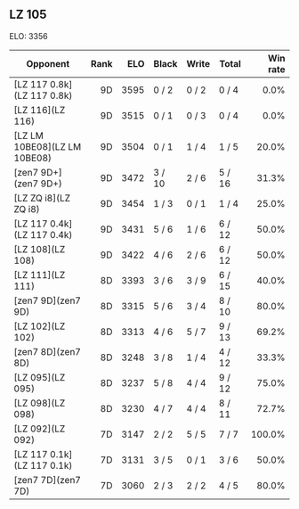 ## LZ 105 ##

ELO: 3356

Opponent | Rank | ELO | Black | Write | Total | Win rate
---------|-----:|----:|-------|-------|-------|-------:
[LZ 117 0.8k](LZ 117 0.8k) | 9D | 3595 | 0 / 2 | 0 / 2 | 0 / 4 | 0.0%
[LZ 116](LZ 116) | 9D | 3515 | 0 / 1 | 0 / 3 | 0 / 4 | 0.0%
[LZ LM 10BE08](LZ LM 10BE08) | 9D | 3504 | 0 / 1 | 1 / 4 | 1 / 5 | 20.0%
[zen7 9D+](zen7 9D+) | 9D | 3472 | 3 / 10 | 2 / 6 | 5 / 16 | 31.3%
[LZ ZQ i8](LZ ZQ i8) | 9D | 3454 | 1 / 3 | 0 / 1 | 1 / 4 | 25.0%
[LZ 117 0.4k](LZ 117 0.4k) | 9D | 3431 | 5 / 6 | 1 / 6 | 6 / 12 | 50.0%
[LZ 108](LZ 108) | 9D | 3422 | 4 / 6 | 2 / 6 | 6 / 12 | 50.0%
[LZ 111](LZ 111) | 8D | 3393 | 3 / 6 | 3 / 9 | 6 / 15 | 40.0%
[zen7 9D](zen7 9D) | 8D | 3315 | 5 / 6 | 3 / 4 | 8 / 10 | 80.0%
[LZ 102](LZ 102) | 8D | 3313 | 4 / 6 | 5 / 7 | 9 / 13 | 69.2%
[zen7 8D](zen7 8D) | 8D | 3248 | 3 / 8 | 1 / 4 | 4 / 12 | 33.3%
[LZ 095](LZ 095) | 8D | 3237 | 5 / 8 | 4 / 4 | 9 / 12 | 75.0%
[LZ 098](LZ 098) | 8D | 3230 | 4 / 7 | 4 / 4 | 8 / 11 | 72.7%
[LZ 092](LZ 092) | 7D | 3147 | 2 / 2 | 5 / 5 | 7 / 7 | 100.0%
[LZ 117 0.1k](LZ 117 0.1k) | 7D | 3131 | 3 / 5 | 0 / 1 | 3 / 6 | 50.0%
[zen7 7D](zen7 7D) | 7D | 3060 | 2 / 3 | 2 / 2 | 4 / 5 | 80.0%
